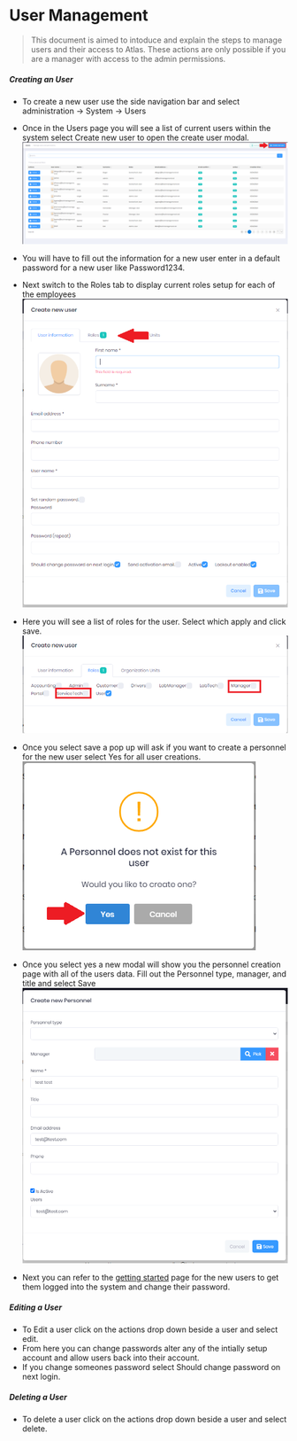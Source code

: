 # User Management

> This document is aimed to intoduce and explain the steps to manage users and their access to Atlas. These actions are only possible if you are a manager with access to the admin permissions.


##### Creating an User
- To create a new user use the side navigation bar and select administration -> System -> Users
- Once in the Users page you will see a list of current users within the system select Create new user to open the create user modal.
<br>![userslist.PNG](../../images/userslist.PNG)
- You will have to fill out the information for a new user enter in a default password for a new user like Password1234.
- Next switch to the Roles tab to display current roles setup for each of the employees
<br>![userinfo.PNG](../../images/userinfo.PNG)

- Here you will see a list of roles for the user. Select which apply and click save.
<br>![userrole.PNG](../../images/userrole.PNG)
- Once you select save a pop up will ask if you want to create a personnel for the new user select Yes for all user creations.
<br>![userpersonnelpop.PNG](../../images/userpersonnelpop.PNG)
- Once you select yes a new modal will show you the personnel creation page with all of the users data. Fill out the Personnel type, manager, and title and select Save
<br>![usercreatepersonnel.PNG](../../images/usercreatepersonnel.PNG)
- Next you can refer to the [getting started](../../Tutorials/getting-started.md) page for the new users to get them logged into the system and change their password.

##### Editing a User
- To Edit a user click on the actions drop down beside a user and select edit.
- From here you can change passwords alter any of the intially setup account and allow users back into their account.
- If you change someones password select Should change password on next login.

##### Deleting a User
- To delete a user click on the actions drop down beside a user and select delete.
